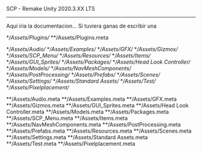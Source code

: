SCP - Remake Unity 2020.3.XX LTS

---------------------------------------
Aqui iria la documentacion...
Si tuviera ganas de escribir una

**/Assets/Plugins/*
**/Assets/Plugins.meta

**/Assets/Audio/*
**/Assets/Examples/*
**/Assets/GFX/*
**/Assets/Gizmos/*
**/Assets/SCP_Menu/*
**/Assets/Resources/*
**/Assets/Items/*
**/Assets/GUI_Sprites/*
**/Assets/Packages/*
**/Assets/Head Look Controller/*
**/Assets/Models/*
**/Assets/NavMeshComponents/*
**/Assets/PostProcessing/*
**/Assets/Prefabs/*
**/Assets/Scenes/*
**/Assets/Settings/*
**/Assets/Standard Assets/*
**/Assets/Test/*
**/Assets/Pixelplacement/*

**/Assets/Audio.meta
**/Assets/Examples.meta
**/Assets/GFX.meta
**/Assets/Gizmos.meta
**/Assets/GUI_Sprites.meta
**/Assets/Head Look Controller.meta
**/Assets/Models.meta
**/Assets/Packages.meta
**/Assets/SCP_Menu.meta
**/Assets/Items.meta
**/Assets/NavMeshComponents.meta
**/Assets/PostProcessing.meta
**/Assets/Prefabs.meta
**/Assets/Resources.meta
**/Assets/Scenes.meta
**/Assets/Settings.meta
**/Assets/Standard Assets.meta
**/Assets/Test.meta
**/Assets/Pixelplacement.meta


